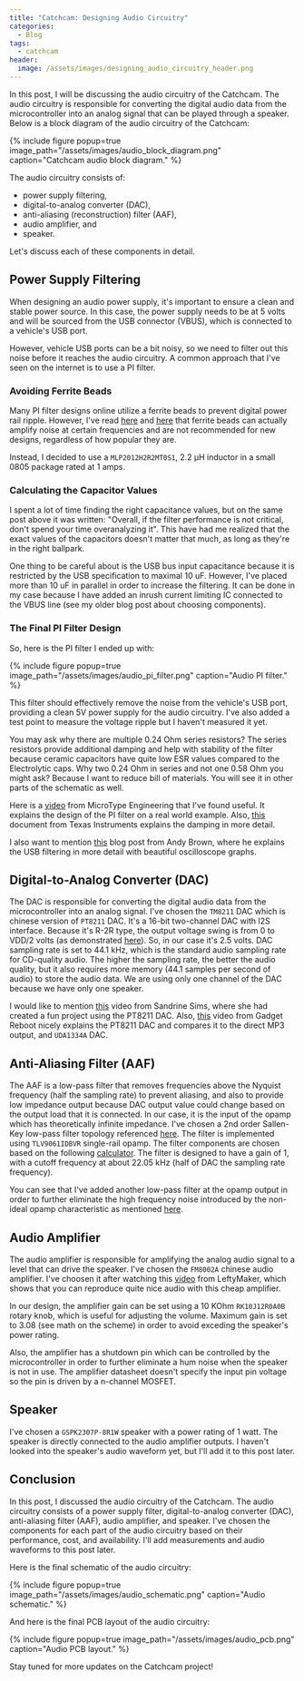 ```yaml
---
title: "Catchcam: Designing Audio Circuitry"
categories:
  - Blog
tags:
  - catchcam
header:
  image: /assets/images/designing_audio_circuitry_header.png
---
```


In this post, I will be discussing the audio circuitry of the Catchcam. The audio circuitry is responsible for converting the digital audio data from the microcontroller into an analog signal that can be played through a speaker. Below is a block diagram of the audio circuitry of the Catchcam:

{% include figure popup=true image_path="/assets/images/audio_block_diagram.png" caption="Catchcam audio block diagram." %}

The audio circuitry consists of:

- power supply filtering,
- digital-to-analog converter (DAC),
- anti-aliasing (reconstruction) filter (AAF),
- audio amplifier, and
- speaker.

Let's discuss each of these components in detail.

## Power Supply Filtering

When designing an audio power supply, it's important to ensure a clean and stable power source. In this case, the power supply needs to be at 5 volts and will be sourced from the USB connector (VBUS), which is connected to a vehicle's USB port.

However, vehicle USB ports can be a bit noisy, so we need to filter out this noise before it reaches the audio circuitry. A common approach that I've seen on the internet is to use a PI filter.

### Avoiding Ferrite Beads

Many PI filter designs online utilize a ferrite beads to prevent digital power rail ripple. However, I've read [here](https://electronics.stackexchange.com/a/649064/428232) and [here](https://resources.altium.com/p/how-use-ferrite-bead-your-design-reduce-emi) that ferrite beads can actually amplify noise at certain frequencies and are not recommended for new designs, regardless of how popular they are.

Instead, I decided to use a `MLP2012H2R2MT0S1`, 2.2 μH inductor in a small 0805 package rated at 1 amps.

### Calculating the Capacitor Values

I spent a lot of time finding the right capacitance values, but on the same post above it was written: "Overall, if the filter performance is not critical, don't spend your time overanalyzing it". This have had me realized that the exact values of the capacitors doesn't matter that much, as long as they're in the right ballpark.

One thing to be careful about is the USB bus input capacitance because it is restricted by the USB specification to maximal 10 uF. However, I've placed more than 10 uF in parallel in order to increase the filtering. It can be done in my case because I have added an inrush current limiting IC connected to the VBUS line (see my older blog post about choosing components).

### The Final PI Filter Design

So, here is the PI filter I ended up with:

{% include figure popup=true image_path="/assets/images/audio_pi_filter.png" caption="Audio PI filter." %}

This filter should effectively remove the noise from the vehicle's USB port, providing a clean 5V power supply for the audio circuitry. I've also added a test point to measure the voltage ripple but I haven't measured it yet.

You may ask why there are multiple 0.24 Ohm series resistors? The series resistors provide additional damping and help with stability of the filter because ceramic capacitors have quite low ESR values compared to the Electrolytic caps. Why two 0.24 Ohm in series and not one 0.58 Ohm you might ask? Because I want to reduce bill of materials. You will see it in other parts of the schematic as well.

Here is a [video](https://www.youtube.com/watch?v=ylfaaEp9iMo) from MicroType Engineering that I've found useful. It explains the design of the PI filter on a real world example. Also, [this](https://www.ti.com/lit/an/snva538/snva538.pdf) document from Texas Instruments explains the damping in more detail.

I also want to mention [this](https://andybrown.me.uk/2015/07/24/usb-filtering/) blog post from Andy Brown, where he explains the USB filtering in more detail with beautiful oscilloscope graphs.

## Digital-to-Analog Converter (DAC)

The DAC is responsible for converting the digital audio data from the microcontroller into an analog signal. I've chosen the `TM8211` DAC which is chinese version of `PT8211` DAC. It's a 16-bit two-channel DAC with I2S interface. Because it's R-2R type, the output voltage swing is from 0 to VDD/2 volts (as demonstrated [here](http://rcvt.tu-sofia.bg/ICEST2006_71.pdf)). So, in our case it's 2.5 volts. DAC sampling rate is set to 44.1 kHz, which is the standard audio sampling rate for CD-quality audio. The higher the sampling rate, the better the audio quality, but it also requires more memory (44.1 samples per second of audio) to store the audio data. We are using only one channel of the DAC because we have only one speaker.

I would like to mention [this](https://www.youtube.com/watch?v=d80DxAXqH4E) video from Sandrine Sims, where she had created a fun project using the PT8211 DAC. Also, [this](https://www.youtube.com/watch?v=HQVSznvnHh8) video from Gadget Reboot nicely explains the PT8211 DAC and compares it to the direct MP3 output, and `UDA1334A` DAC.

## Anti-Aliasing Filter (AAF)

The AAF is a low-pass filter that removes frequencies above the Nyquist frequency (half the sampling rate) to prevent aliasing, and also to provide low impedance output because DAC output value could change based on the output load that it is connected. In our case, it is the input of the opamp which has theoretically infinite impedance. I've chosen a 2nd order Sallen-Key low-pass filter topology referenced [here](https://www.ti.com/lit/an/sboa226/sboa226.pdf?ts=1726810730048&ref_url=https%253A%252F%252Fwww.google.com%252F). The filter is implemented using `TLV9061IDBVR` single-rail opamp. The filter components are chosen based on the following [calculator](http://sim.okawa-denshi.jp/en/OPstool.php). The filter is designed to have a gain of 1, with a cutoff frequency at about 22.05 kHz (half of DAC the sampling rate frequency).

You can see that I've added another low-pass filter at the opamp output in order to further eliminate the high frequency noise introduced by the non-ideal opamp characteristic as mentioned [here](https://www.ti.com/lit/an/sloa049d/sloa049d.pdf).

## Audio Amplifier

The audio amplifier is responsible for amplifying the analog audio signal to a level that can drive the speaker. I've chosen the `FM8002A` chinese audio amplifier. I've choosen it after watching this [video](https://www.youtube.com/watch?v=I4WP1u4hwpw) from LeftyMaker, which shows that you can reproduce quite nice audio with this cheap amplifier.

In our design, the amplifier gain can be set using a 10 KOhm `RK10J12R0A0B` rotary knob, which is useful for adjusting the volume. Maximum gain is set to 3.08 (see math on the scheme) in order to avoid exceding the speaker's power rating.

Also, the amplifier has a shutdown pin which can be controlled by the microcontroller in order to further eliminate a hum noise when the speaker is not in use. The amplifier datasheet doesn't specify the input pin voltage so the pin is driven by a n-channel MOSFET.

## Speaker

I've chosen a `GSPK2307P-8R1W` speaker with a power rating of 1 watt. The speaker is directly connected to the audio amplifier outputs. I haven't looked into the speaker's audio waveform yet, but I'll add it to this post later.

## Conclusion

In this post, I discussed the audio circuitry of the Catchcam. The audio circuitry consists of a power supply filter, digital-to-analog converter (DAC), anti-aliasing filter (AAF), audio amplifier, and speaker. I've chosen the components for each part of the audio circuitry based on their performance, cost, and availability. I'll add measurements and audio waveforms to this post later.

Here is the final schematic of the audio circuitry:

{% include figure popup=true image_path="/assets/images/audio_schematic.png" caption="Audio schematic." %}

And here is the final PCB layout of the audio circuitry:

{% include figure popup=true image_path="/assets/images/audio_pcb.png" caption="Audio PCB layout." %}

Stay tuned for more updates on the Catchcam project!
